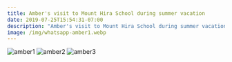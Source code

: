 ```yaml
---
title: Amber's visit to Mount Hira School during summer vacation
date: 2019-07-25T15:54:31-07:00
description: "Amber's visit to Mount Hira School during summer vacations and distribution of fruit packets by her kids"
image: /img/whatsapp-amber1.webp
---
```


![amber1](/img/whatsapp-amber1.webp)
![amber2](/img/whatsapp-amber2.webp)
![amber3](/img/whatsapp-amber3.webp)